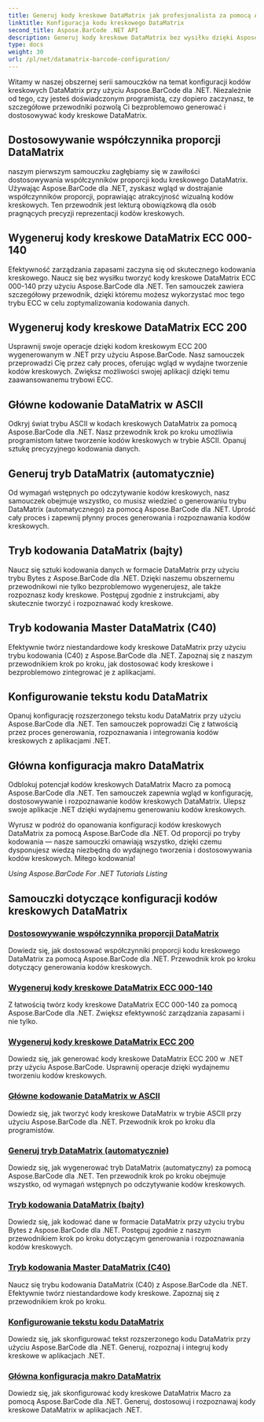 ```yaml
---
title: Generuj kody kreskowe DataMatrix jak profesjonalista za pomocą Aspose.BarCode.
linktitle: Konfiguracja kodu kreskowego DataMatrix
second_title: Aspose.BarCode .NET API
description: Generuj kody kreskowe DataMatrix bez wysiłku dzięki Aspose.BarCode dla .NET. Dostosuj współczynniki proporcji, tryby ECC, kodowanie i nie tylko. Zwiększ wydajność tworzenia kodów kreskowych.
type: docs
weight: 30
url: /pl/net/datamatrix-barcode-configuration/
---
```



Witamy w naszej obszernej serii samouczków na temat konfiguracji kodów kreskowych DataMatrix przy użyciu Aspose.BarCode dla .NET. Niezależnie od tego, czy jesteś doświadczonym programistą, czy dopiero zaczynasz, te szczegółowe przewodniki pozwolą Ci bezproblemowo generować i dostosowywać kody kreskowe DataMatrix.

## Dostosowywanie współczynnika proporcji DataMatrix

naszym pierwszym samouczku zagłębiamy się w zawiłości dostosowywania współczynników proporcji kodu kreskowego DataMatrix. Używając Aspose.BarCode dla .NET, zyskasz wgląd w dostrajanie współczynników proporcji, poprawiając atrakcyjność wizualną kodów kreskowych. Ten przewodnik jest lekturą obowiązkową dla osób pragnących precyzji reprezentacji kodów kreskowych.

## Wygeneruj kody kreskowe DataMatrix ECC 000-140

Efektywność zarządzania zapasami zaczyna się od skutecznego kodowania kreskowego. Naucz się bez wysiłku tworzyć kody kreskowe DataMatrix ECC 000-140 przy użyciu Aspose.BarCode dla .NET. Ten samouczek zawiera szczegółowy przewodnik, dzięki któremu możesz wykorzystać moc tego trybu ECC w celu zoptymalizowania kodowania danych.

## Wygeneruj kody kreskowe DataMatrix ECC 200

Usprawnij swoje operacje dzięki kodom kreskowym ECC 200 wygenerowanym w .NET przy użyciu Aspose.BarCode. Nasz samouczek przeprowadzi Cię przez cały proces, oferując wgląd w wydajne tworzenie kodów kreskowych. Zwiększ możliwości swojej aplikacji dzięki temu zaawansowanemu trybowi ECC.

## Główne kodowanie DataMatrix w ASCII

Odkryj świat trybu ASCII w kodach kreskowych DataMatrix za pomocą Aspose.BarCode dla .NET. Nasz przewodnik krok po kroku umożliwia programistom łatwe tworzenie kodów kreskowych w trybie ASCII. Opanuj sztukę precyzyjnego kodowania danych.

## Generuj tryb DataMatrix (automatycznie)

Od wymagań wstępnych po odczytywanie kodów kreskowych, nasz samouczek obejmuje wszystko, co musisz wiedzieć o generowaniu trybu DataMatrix (automatycznego) za pomocą Aspose.BarCode dla .NET. Uprość cały proces i zapewnij płynny proces generowania i rozpoznawania kodów kreskowych.

## Tryb kodowania DataMatrix (bajty)

Naucz się sztuki kodowania danych w formacie DataMatrix przy użyciu trybu Bytes z Aspose.BarCode dla .NET. Dzięki naszemu obszernemu przewodnikowi nie tylko bezproblemowo wygenerujesz, ale także rozpoznasz kody kreskowe. Postępuj zgodnie z instrukcjami, aby skutecznie tworzyć i rozpoznawać kody kreskowe.

## Tryb kodowania Master DataMatrix (C40)

Efektywnie twórz niestandardowe kody kreskowe DataMatrix przy użyciu trybu kodowania (C40) z Aspose.BarCode dla .NET. Zapoznaj się z naszym przewodnikiem krok po kroku, jak dostosować kody kreskowe i bezproblemowo zintegrować je z aplikacjami.

## Konfigurowanie tekstu kodu DataMatrix

Opanuj konfigurację rozszerzonego tekstu kodu DataMatrix przy użyciu Aspose.BarCode dla .NET. Ten samouczek poprowadzi Cię z łatwością przez proces generowania, rozpoznawania i integrowania kodów kreskowych z aplikacjami .NET.

## Główna konfiguracja makro DataMatrix

Odblokuj potencjał kodów kreskowych DataMatrix Macro za pomocą Aspose.BarCode dla .NET. Ten samouczek zapewnia wgląd w konfigurację, dostosowywanie i rozpoznawanie kodów kreskowych DataMatrix. Ulepsz swoje aplikacje .NET dzięki wydajnemu generowaniu kodów kreskowych.

Wyrusz w podróż do opanowania konfiguracji kodów kreskowych DataMatrix za pomocą Aspose.BarCode dla .NET. Od proporcji po tryby kodowania — nasze samouczki omawiają wszystko, dzięki czemu dysponujesz wiedzą niezbędną do wydajnego tworzenia i dostosowywania kodów kreskowych. Miłego kodowania!

*Using Aspose.BarCode For .NET Tutorials Listing*
## Samouczki dotyczące konfiguracji kodów kreskowych DataMatrix
### [Dostosowywanie współczynnika proporcji DataMatrix](./datamatrix-aspect-ratio-customization/)
Dowiedz się, jak dostosować współczynniki proporcji kodu kreskowego DataMatrix za pomocą Aspose.BarCode dla .NET. Przewodnik krok po kroku dotyczący generowania kodów kreskowych.
### [Wygeneruj kody kreskowe DataMatrix ECC 000-140](./datamatrix-ecc-000-140-configuration/)
Z łatwością twórz kody kreskowe DataMatrix ECC 000-140 za pomocą Aspose.BarCode dla .NET. Zwiększ efektywność zarządzania zapasami i nie tylko.
### [Wygeneruj kody kreskowe DataMatrix ECC 200](./datamatrix-ecc-200-configuration/)
Dowiedz się, jak generować kody kreskowe DataMatrix ECC 200 w .NET przy użyciu Aspose.BarCode. Usprawnij operacje dzięki wydajnemu tworzeniu kodów kreskowych.
### [Główne kodowanie DataMatrix w ASCII](./datamatrix-encoding-mode-ascii/)
Dowiedz się, jak tworzyć kody kreskowe DataMatrix w trybie ASCII przy użyciu Aspose.BarCode dla .NET. Przewodnik krok po kroku dla programistów.
### [Generuj tryb DataMatrix (automatycznie)](./datamatrix-encoding-mode-auto/)
Dowiedz się, jak wygenerować tryb DataMatrix (automatyczny) za pomocą Aspose.BarCode dla .NET. Ten przewodnik krok po kroku obejmuje wszystko, od wymagań wstępnych po odczytywanie kodów kreskowych.
### [Tryb kodowania DataMatrix (bajty)](./datamatrix-encoding-mode-bytes/)
Dowiedz się, jak kodować dane w formacie DataMatrix przy użyciu trybu Bytes z Aspose.BarCode dla .NET. Postępuj zgodnie z naszym przewodnikiem krok po kroku dotyczącym generowania i rozpoznawania kodów kreskowych.
### [Tryb kodowania Master DataMatrix (C40)](./datamatrix-encoding-mode-c40/)
Naucz się trybu kodowania DataMatrix (C40) z Aspose.BarCode dla .NET. Efektywnie twórz niestandardowe kody kreskowe. Zapoznaj się z przewodnikiem krok po kroku.
### [Konfigurowanie tekstu kodu DataMatrix](./datamatrix-extended-code-text-configuration/)
Dowiedz się, jak skonfigurować tekst rozszerzonego kodu DataMatrix przy użyciu Aspose.BarCode dla .NET. Generuj, rozpoznaj i integruj kody kreskowe w aplikacjach .NET.
### [Główna konfiguracja makro DataMatrix](./datamatrix-macro-configuration/)
Dowiedz się, jak skonfigurować kody kreskowe DataMatrix Macro za pomocą Aspose.BarCode dla .NET. Generuj, dostosowuj i rozpoznawaj kody kreskowe DataMatrix w aplikacjach .NET.